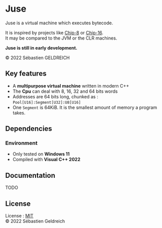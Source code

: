 # Juse

Juse is a virtual machine which executes bytecode.

It is inspired by projects like [Chip-8](https://en.wikipedia.org/wiki/CHIP-8) or [Chip-16](https://github.com/chip16/chip16).  
It may be compared to the JVM or the CLR machines.  

**Juse is still in early development.**

&copy; 2022 Sébastien GELDREICH

## Key features

- A **multipurpose virtual machine** written in modern C++
- The **Cpu** can deal with 8, 16, 32 and 64 bits words
- Addresses are 64 bits long, chunked as : `Pool[U16]:Segment[U32]:U8[U16]`
- One `Segment` is 64KiB. It is the smallest amount of memory a program takes.


## Dependencies

### Environment

* Only tested on **Windows 11**
* Compiled with **Visual C++ 2022**

## Documentation

TODO

## License

License : [MIT](LICENSE)  
&copy; 2022 Sébastien Geldreich
